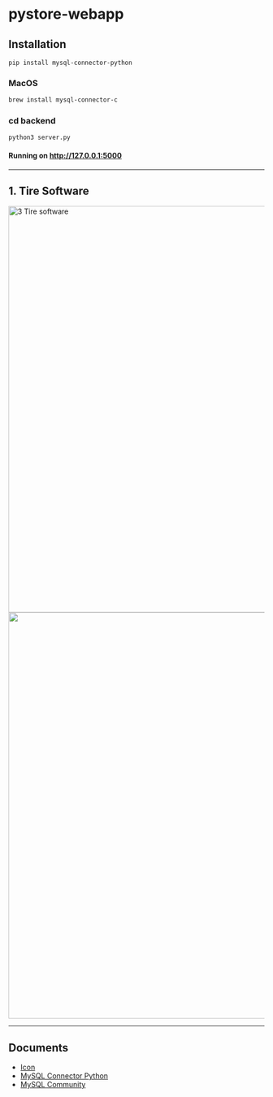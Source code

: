 # pystore-webapp
## Installation
```htlm
pip install mysql-connector-python
```
### MacOS
```html
brew install mysql-connector-c
```
### cd backend
```
python3 server.py
```
#### Running on http://127.0.0.1:5000
-------------
## 1. Tire Software
<img src="https://raw.githubusercontent.com/anvng/pystore-webapp/master/documents/Screenshot%202024-02-28%20at%2009.42.43.png" alt="3 Tire software" style="height: 800px; width:800px;"/>
<img src="https://raw.githubusercontent.com/anvng/pystore-webapp/master/documents/Screenshot%202024-02-28%20at%2010.41.12.png" 
style="height: 800px; width:800px;"/>

-------------

## Documents
- [Icon](https://zavoloklom.github.io/material-design-iconic-font/icons.html)
- [MySQL Connector Python](https://dev.mysql.com/doc/connector-python/en/)
- [MySQL Community](https://dev.mysql.com/downloads/installer/)
